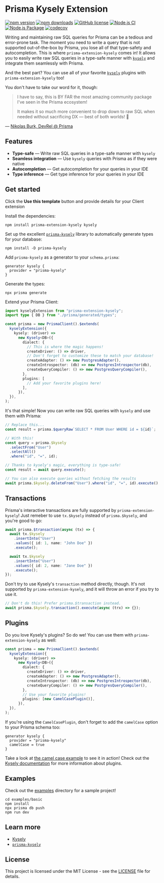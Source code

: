 # Prisma Kysely Extension

[![npm version](https://badge.fury.io/js/prisma-extension-kysely.svg)](https://badge.fury.io/js/prisma-extension-kysely)
[![npm downloads](https://img.shields.io/npm/dm/prisma-extension-kysely.svg)](https://www.npmjs.com/package/prisma-extension-kysely)
[![GitHub license](https://img.shields.io/github/license/eoin-obrien/prisma-extension-kysely.svg)](https://www.npmjs.com/package/prisma-extension-kysely)
[![Node.js CI](https://github.com/eoin-obrien/prisma-extension-kysely/actions/workflows/node.js.yml/badge.svg)](https://github.com/eoin-obrien/prisma-extension-kysely/actions/workflows/node.js.yml)
[![Node.js Package](https://github.com/eoin-obrien/prisma-extension-kysely/actions/workflows/npm-publish.yml/badge.svg)](https://github.com/eoin-obrien/prisma-extension-kysely/actions/workflows/npm-publish.yml)
[![codecov](https://codecov.io/gh/eoin-obrien/prisma-extension-kysely/graph/badge.svg?token=C18C7BGISJ)](https://codecov.io/gh/eoin-obrien/prisma-extension-kysely)

Writing and maintaining raw SQL queries for Prisma can be a tedious and error-prone task. The moment you need to write a query that is not supported out-of-the-box by Prisma, you lose all of that type-safety and autocompletion. This is where `prisma-extension-kysely` comes in! It allows you to easily write raw SQL queries in a type-safe manner with [`kysely`](https://kysely.dev/) and integrate them seamlessly with Prisma.

And the best part? You can use all of your favorite [`kysely`](https://kysely.dev/) plugins with `prisma-extension-kysely` too!

You don't have to take our word for it, though:

> I have to say, this is BY FAR the most amazing community package I've seen in the Prisma ecosystem!
>
> It makes it so much more convenient to drop down to raw SQL when needed without sacrificing DX — best of both worlds! 🚀

— [Nikolas Burk, DevRel @ Prisma](https://twitter.com/nikolasburk/status/1747901827960471699)

## Features

- **Type-safe** — Write raw SQL queries in a type-safe manner with `kysely`
- **Seamless integration** — Use `kysely` queries with Prisma as if they were native
- **Autocompletion** — Get autocompletion for your queries in your IDE
- **Type inference** — Get type inference for your queries in your IDE

## Get started

Click the **Use this template** button and provide details for your Client extension

Install the dependencies:

```shell
npm install prisma-extension-kysely kysely
```

Set up the excellent [`prisma-kysely`](https://www.npmjs.com/package/prisma-kysely) library to automatically generate types for your database:

```shell
npm install -D prisma-kysely
```

Add `prisma-kysely` as a generator to your `schema.prisma`:

```prisma
generator kysely {
  provider = "prisma-kysely"
}
```

Generate the types:

```shell
npx prisma generate
```

Extend your Prisma Client:

```typescript
import kyselyExtension from "prisma-extension-kysely";
import type { DB } from "./prisma/generated/types";

const prisma = new PrismaClient().$extends(
  kyselyExtension({
    kysely: (driver) =>
      new Kysely<DB>({
        dialect: {
          // This is where the magic happens!
          createDriver: () => driver,
          // Don't forget to customize these to match your database!
          createAdapter: () => new PostgresAdapter(),
          createIntrospector: (db) => new PostgresIntrospector(db),
          createQueryCompiler: () => new PostgresQueryCompiler(),
        },
        plugins: [
          // Add your favorite plugins here!
        ],
      }),
  }),
);
```

It's that simple! Now you can write raw SQL queries with `kysely` and use them with Prisma:

```typescript
// Replace this...
const result = prisma.$queryRaw`SELECT * FROM User WHERE id = ${id}`;

// With this!
const query = prisma.$kysely
  .selectFrom("User")
  .selectAll()
  .where("id", "=", id);

// Thanks to kysely's magic, everything is type-safe!
const result = await query.execute();

// You can also execute queries without fetching the results
await prisma.$kysely.deleteFrom("User").where("id", "=", id).execute();
```

## Transactions

Prisma's interactive transactions are fully supported by `prisma-extension-kysely`! Just remeber to use `tx.$kysely` instead of `prisma.$kysely`, and you're good to go:

```typescript
await prisma.$transaction(async (tx) => {
  await tx.$kysely
    .insertInto("User")
    .values({ id: 1, name: "John Doe" })
    .execute();

  await tx.$kysely
    .insertInto("User")
    .values({ id: 2, name: "Jane Doe" })
    .execute();
});
```

Don't try to use Kysely's `transaction` method directly, though. It's not supported by `prisma-extension-kysely`, and it will throw an error if you try to use it.

```typescript
// Don't do this! Prefer prisma.$transaction instead.
await prisma.$kysely.transaction().execute(async (trx) => {});
```

## Plugins

Do you love Kysely's plugins? So do we! You can use them with `prisma-extension-kysely` as well:

```typescript
const prisma = new PrismaClient().$extends(
  kyselyExtension({
    kysely: (driver) =>
      new Kysely<DB>({
        dialect: {
          createDriver: () => driver,
          createAdapter: () => new PostgresAdapter(),
          createIntrospector: (db) => new PostgresIntrospector(db),
          createQueryCompiler: () => new PostgresQueryCompiler(),
        },
        // Use your favorite plugins!
        plugins: [new CamelCasePlugin()],
      }),
  }),
);
```

If you're using the `CamelCasePlugin`, don't forget to add the `camelCase` option to your Prisma schema too:

```prisma
generator kysely {
  provider = "prisma-kysely"
  camelCase = true
}
```

Take a look at [the camel case example](examples/camel-case/) to see it in action! Check out the [Kysely documentation](https://kysely.dev/) for more information about plugins.

## Examples

Check out the [examples](examples) directory for a sample project!

```shell
cd examples/basic
npm install
npx prisma db push
npm run dev
```

## Learn more

- [Kysely](https://kysely.dev/)
- [`prisma-kysely`](https://www.npmjs.com/package/prisma-kysely)

## License

This project is licensed under the MIT License - see the [LICENSE](LICENSE) file for details.
